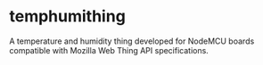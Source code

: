 # temphumithing
A temperature and humidity thing developed for NodeMCU boards compatible with Mozilla Web Thing API specifications.
